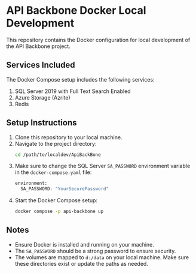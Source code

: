 # API Backbone Docker Local Development

This repository contains the Docker configuration for local development of the API Backbone project.

## Services Included

The Docker Compose setup includes the following services:

1. SQL Server 2019 with Full Text Search Enabled
2. Azure Storage (Azrite)
3. Redis

## Setup Instructions

1. Clone this repository to your local machine.
2. Navigate to the project directory:
   ```sh
   cd /path/to/localdev/ApiBackBone
    ```
3. Make sure to change the SQL Server `SA_PASSWORD` environment variable in the `docker-compose.yaml` file:
   ```sh
   environment:
     SA_PASSWORD: "YourSecurePassword"
   ```
4. Start the Docker Compose setup:
   ```sh
   docker compose -p api-backbone up
   ```

## Notes

- Ensure Docker is installed and running on your machine.
- The `SA_PASSWORD` should be a strong password to ensure security.
- The volumes are mapped to `d:/data` on your local machine. Make sure these directories exist or update the paths as needed.